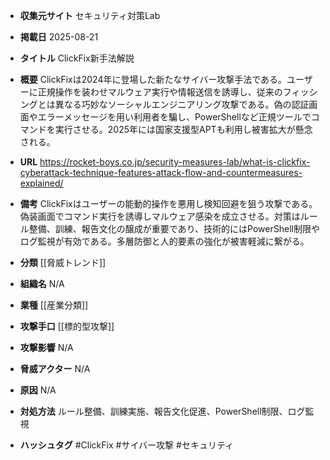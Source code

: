 - **収集元サイト**
セキュリティ対策Lab

- **掲載日**
2025-08-21

- **タイトル**
ClickFix新手法解説

- **概要**
ClickFixは2024年に登場した新たなサイバー攻撃手法である。ユーザーに正規操作を装わせマルウェア実行や情報送信を誘導し、従来のフィッシングとは異なる巧妙なソーシャルエンジニアリング攻撃である。偽の認証画面やエラーメッセージを用い利用者を騙し、PowerShellなど正規ツールでコマンドを実行させる。2025年には国家支援型APTも利用し被害拡大が懸念される。

- **URL**
https://rocket-boys.co.jp/security-measures-lab/what-is-clickfix-cyberattack-technique-features-attack-flow-and-countermeasures-explained/

- **備考**
ClickFixはユーザーの能動的操作を悪用し検知回避を狙う攻撃である。偽装画面でコマンド実行を誘導しマルウェア感染を成立させる。対策はルール整備、訓練、報告文化の醸成が重要であり、技術的にはPowerShell制限やログ監視が有効である。多層防御と人的要素の強化が被害軽減に繋がる。

- **分類**
[[脅威トレンド]]

- **組織名**
N/A

- **業種**
[[産業分類]]

- **攻撃手口**
[[標的型攻撃]]

- **攻撃影響**
N/A

- **脅威アクター**
N/A

- **原因**
N/A

- **対処方法**
ルール整備、訓練実施、報告文化促進、PowerShell制限、ログ監視

- **ハッシュタグ**
#ClickFix #サイバー攻撃 #セキュリティ
